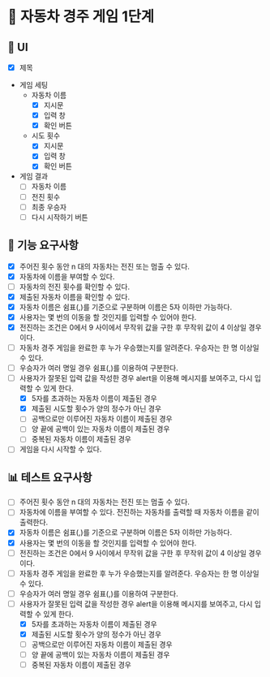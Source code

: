 # 🚀 자동차 경주 게임 1단계

## 🎨 UI

- [x] 제목
- 게임 세팅
  - 자동차 이름
    - [x] 지시문
    - [x] 입력 창
    - [x] 확인 버튼
  - 시도 횟수
    - [x] 지시문
    - [x] 입력 창
    - [x] 확인 버튼
- 게임 결과
  - [ ] 자동차 이름
  - [ ] 전진 횟수
  - [ ] 최종 우승자
  - [ ] 다시 시작하기 버튼

## 🎯 기능 요구사항

- [x] 주어진 횟수 동안 n 대의 자동차는 전진 또는 멈출 수 있다.
- [x] 자동차에 이름을 부여할 수 있다.
- [ ] 자동차의 전진 횟수를 확인할 수 있다.
- [x] 제출된 자동차 이름을 확인할 수 있다.
- [x] 자동차 이름은 쉼표(,)를 기준으로 구분하며 이름은 5자 이하만 가능하다.
- [x] 사용자는 몇 번의 이동을 할 것인지를 입력할 수 있어야 한다.
- [x] 전진하는 조건은 0에서 9 사이에서 무작위 값을 구한 후 무작위 값이 4 이상일 경우이다.
- [ ] 자동차 경주 게임을 완료한 후 누가 우승했는지를 알려준다. 우승자는 한 명 이상일 수 있다.
- [ ] 우승자가 여러 명일 경우 쉼표(,)를 이용하여 구분한다.
- [ ] 사용자가 잘못된 입력 값을 작성한 경우 alert을 이용해 메시지를 보여주고, 다시 입력할 수 있게 한다.
  - [x] 5자를 초과하는 자동차 이름이 제출된 경우
  - [x] 제출된 시도할 횟수가 양의 정수가 아닌 경우
  - [ ] 공백으로만 이루어진 자동차 이름이 제출된 경우
  - [ ] 양 끝에 공백이 있는 자동차 이름이 제출된 경우
  - [ ] 중복된 자동차 이름이 제출된 경우
- [ ] 게임을 다시 시작할 수 있다.

## 📊 테스트 요구사항

- [ ] 주어진 횟수 동안 n 대의 자동차는 전진 또는 멈출 수 있다.
- [ ] 자동차에 이름을 부여할 수 있다. 전진하는 자동차를 출력할 때 자동차 이름을 같이 출력한다.
- [x] 자동차 이름은 쉼표(,)를 기준으로 구분하며 이름은 5자 이하만 가능하다.
- [x] 사용자는 몇 번의 이동을 할 것인지를 입력할 수 있어야 한다.
- [ ] 전진하는 조건은 0에서 9 사이에서 무작위 값을 구한 후 무작위 값이 4 이상일 경우이다.
- [ ] 자동차 경주 게임을 완료한 후 누가 우승했는지를 알려준다. 우승자는 한 명 이상일 수 있다.
- [ ] 우승자가 여러 명일 경우 쉼표(,)를 이용하여 구분한다.
- [ ] 사용자가 잘못된 입력 값을 작성한 경우 alert을 이용해 메시지를 보여주고, 다시 입력할 수 있게 한다.
  - [x] 5자를 초과하는 자동차 이름이 제출된 경우
  - [x] 제출된 시도할 횟수가 양의 정수가 아닌 경우
  - [ ] 공백으로만 이루어진 자동차 이름이 제출된 경우
  - [ ] 양 끝에 공백이 있는 자동차 이름이 제출된 경우
  - [ ] 중복된 자동차 이름이 제출된 경우
